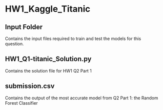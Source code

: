 # HW1_Kaggle_Titanic

## Input Folder
Contains the input files required to train and test the models for this question. 

## HW1_Q1-titanic_Solution.py
Contains the solution file for HW1 Q2 Part 1

## submission.csv
Contains the output of the most accurate model from Q2 Part 1: the Random Forest Classifier
